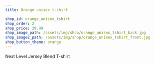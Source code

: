 ```yaml
---
title: Orange unisex t-shirt

shop_id: orange_unisex_tshirt
shop_order: 2
shop_price: 29.99
shop_image_path: /assets/img/shop/orange_unisex_tshirt_back.jpg
shop_image2_path: /assets/img/shop/orange_unisex_tshirt_front.jpg
shop_button_theme: orange
---
```


Next Level Jersey Blend T-shirt
